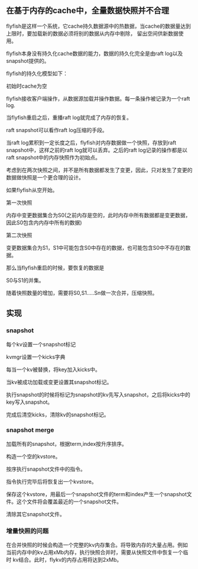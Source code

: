 ## 在基于内存的cache中，全量数据快照并不合理

flyfish是这样一个系统，它cache持久数据源中的热数据，当cache的数据量达到上限时，要加载新的数据必须将别的数据从内存中剔除，
留出空间供新数据使用。

flyfish本身没有持久化cache数据的能力，数据的持久化完全是由raft log以及snapshot提供的。

flyfish的持久化模型如下：

初始时cache为空

flyfish接收客户端操作，从数据源加载并操作数据。每一条操作被记录为一个raft log.

当flyfish重启之后，重播raft log就完成了内存的恢复。

raft snapshot可以看作raft log压缩的手段。

当raft log累积到一定长度之后，flyfish对内存数据做一个快照，存放到raft snapshot中，这样之前的raft log就可以丢弃。之后的raft log记录的操作都是以
raft snapshot中的内存快照作为初始点。


考虑到在两次快照之间，并不是所有数据都发生了变更，因此，只对发生了变更的数据做快照是一个更合理的设计。

如果flyfish从空开始。

第一次快照

内存中变更数据集合为S0(之前内存是空的，此时内存中所有数据都是变更数据，因此S0包含内内存中所有的数据)

第二次快照

变更数据集合为S1，S1中可能包含S0中存在的数据，也可能包含S0中不存在的数据。

那么当flyfish重启的时候，要恢复的数据是

S0与S1的并集。

随着快照数量的增加，需要将S0,S1.....Sn做一次合并，压缩快照。

## 实现

### snapshot

每个kv设置一个snapshot标记

kvmgr设置一个kicks字典

每当一个kv被替换，将key加入kicks中。

当kv被成功加载或变更设置其snapshot标记。

执行snapshot的时候将标记为snapshot的kv先写入snapshot，之后将kicks中的key写入snapshot。

完成后清空kicks，清除kv的snapshot标记。

### snapshot merge

加载所有的snapshot，根据term,index按升序排序。

构造一个空的kvstore。

按序执行snapshot文件中的指令。

指令执行完毕后将恢复出一个kvstore。

保存这个kvstore，用最后一个snapshot文件的term和index产生一个snapshot文件。这个文件将会覆盖最近的一个snapshot文件。

清除其它snapshot文件。

### 增量快照的问题

在合并快照的时候会构造一个完整的kv内存集合。将导致内存的大量占用。例如当前内存中的kv占用xMb内存，执行快照合并时，需要从快照文件中恢复一个临时
kv结合。此时，flykv的内存占用将达到2xMb。
















































































